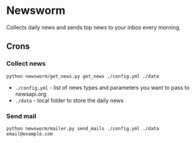 # Newsworm

Collects daily news and sends top news to your inbox every morning.


## Crons

### Collect news
```
python newsworm/get_news.py get_news ./config.yml ./data
```

- `./config.yml` - list of news types and parameters you want to pass to newsapi.org
- `./data` - local folder to store the daily news


### Send mail
```
python newsworm/mailer.py send_mails ./config.yml ./data email@example.com
```

